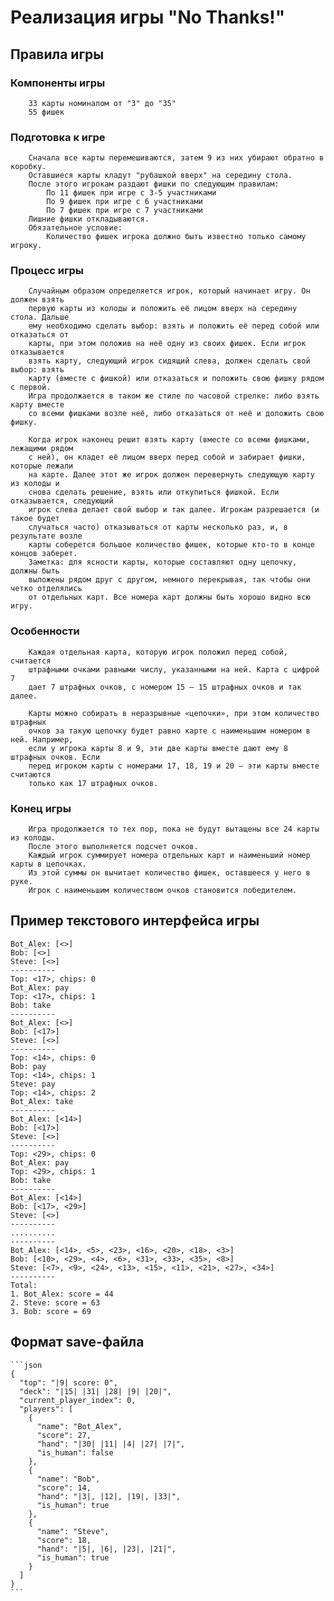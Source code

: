 # Реализация игры "No Thanks!"
## Правила игры
### Компоненты игры
        33 карты номиналом от "3" до "35"
        55 фишек
### Подготовка к игре
        Сначала все карты перемешиваются, затем 9 из них убирают обратно в коробку.
        Оставшиеся карты кладут "рубашкой вверх" на середину стола.
        После этого игрокам раздают фишки по следующим правилам:
            По 11 фишек при игре с 3-5 участниками
            По 9 фишек при игре с 6 участниками
            По 7 фишек при игре с 7 участниками
        Лишние фишки откладываются.
        Обязательное условие:
            Количество фишек игрока должно быть известно только самому игроку.
### Процесс игры
        Случайным образом определяется игрок, который начинает игру. Он должен взять
        первую карты из колоды и положить её лицом вверх на середину стола. Дальше
        ему необходимо сделать выбор: взять и положить её перед собой или отказаться от
        карты, при этом положив на неё одну из своих фишек. Если игрок отказывается 
        взять карту, следующий игрок сидящий слева, должен сделать свой выбор: взять 
        карту (вместе с фишкой) или отказаться и положить свою фишку рядом с первой. 
        Игра продолжается в таком же стиле по часовой стрелке: либо взять карту вместе 
        со всеми фишками возле неё, либо отказаться от неё и доложить свою фишку.

        Когда игрок наконец решит взять карту (вместе со всеми фишками, лежащими рядом 
        с ней), он кладет её лицом вверх перед собой и забирает фишки, которые лежали 
        на карте. Далее этот же игрок должен перевернуть следующую карту из колоды и 
        снова сделать решение, взять или откупиться фишкой. Если отказывается, следующий 
        игрок слева делает свой выбор и так далее. Игрокам разрешается (и такое будет 
        случаться часто) отказываться от карты несколько раз, и, в результате возле 
        карты соберется большое количество фишек, которые кто-то в конце концов заберет.
        Заметка: для ясности карты, которые составляют одну цепочку, должны быть 
        выложены рядом друг с другом, немного перекрывая, так чтобы они четко отделялись 
        от отдельных карт. Все номера карт должны быть хорошо видно всю игру.
### Особенности
        Каждая отдельная карта, которую игрок положил перед собой, считается 
        штрафными очками равными числу, указанными на ней. Карта с цифрой 7 
        дает 7 штрафных очков, с номером 15 – 15 штрафных очков и так далее.

        Карты можно собирать в неразрывные «цепочки», при этом количество штрафных 
        очков за такую цепочку будет равно карте с наименьшим номером в ней. Например, 
        если у игрока карты 8 и 9, эти две карты вместе дают ему 8 штрафных очков. Если 
        перед игроком карты с номерами 17, 18, 19 и 20 – эти карты вместе считаются 
        только как 17 штрафных очков.
### Конец игры
        Игра продолжается то тех пор, пока не будут вытащены все 24 карты из колоды. 
        После этого выполняется подсчет очков.
        Каждый игрок суммирует номера отдельных карт и наименьший номер карты в цепочках. 
        Из этой суммы он вычитает количество фишек, оставшееся у него в руке.
        Игрок с наименьшим количеством очков становится победителем.

## Пример текстового интерфейса игры
    Bot_Alex: [<>]
    Bob: [<>]
    Steve: [<>]
    ----------
    Top: <17>, chips: 0
    Bot_Alex: pay
    Top: <17>, chips: 1
    Bob: take
    ----------
    Bot_Alex: [<>]
    Bob: [<17>]
    Steve: [<>]
    ----------
    Top: <14>, chips: 0
    Bob: pay
    Top: <14>, chips: 1
    Steve: pay
    Top: <14>, chips: 2
    Bot_Alex: take
    ----------
    Bot_Alex: [<14>]
    Bob: [<17>]
    Steve: [<>]
    ----------
    Top: <29>, chips: 0
    Bot_Alex: pay
    Top: <29>, chips: 1
    Bob: take
    ----------
    Bot_Alex: [<14>]
    Bob: [<17>, <29>]
    Steve: [<>]
    ----------
    ..........
    ----------
    Bot_Alex: [<14>, <5>, <23>, <16>, <20>, <18>, <3>]
    Bob: [<10>, <29>, <4>, <6>, <31>, <33>, <35>, <8>]
    Steve: [<7>, <9>, <24>, <13>, <15>, <11>, <21>, <27>, <34>]
    ----------
    Total:
    1. Bot_Alex: score = 44
    2. Steve: score = 63
    3. Bob: score = 69

## Формат save-файла
    ```json
    {
      "top": "|9| score: 0",
      "deck": "|15| |31| |28| |9| |20|",
      "current_player_index": 0,
      "players": [
        {
          "name": "Bot_Alex",
          "score": 27,
          "hand": "|30| |11| |4| |27| |7|",
          "is_human": false
        },
        {
          "name": "Bob",
          "score": 14,
          "hand": "|3|, |12|, |19|, |33|",
          "is_human": true
        },
        {
          "name": "Steve",
          "score": 18,
          "hand": "|5|, |6|, |23|, |21|",
          "is_human": true
        }
      ]
    }
    ```